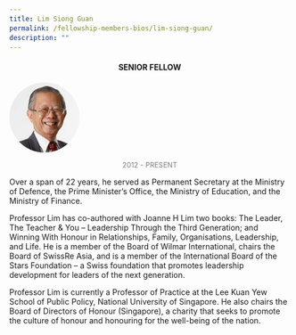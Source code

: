 ```yaml
---
title: Lim Siong Guan
permalink: /fellowship-members-bios/lim-siong-guan/
description: ""
---
```

<style>
.fellow-image-pic {
	border-radius: 50%;
	height: 25% !important;
	width: 25% !important;
	}
	
fellow-img {
		text-align: center;
	}

.fellow-tenure {
	text-align: center;
	color: grey;
	font-size: 0.9em;
	}	

</style>
<h4 style="text-align:center;">SENIOR FELLOW</h4>

<div class="fellow-img">
<img class="fellow-image-pic" src="/images/FellowshipImages/fellowships-lim-siong-guan@2x.jpg">
<p class="fellow-tenure">2012 - PRESENT</p>
</div>

<p>

Over a span of 22 years, he served as Permanent Secretary at the Ministry of Defence, the Prime Minister’s Office, the Ministry of Education, and the Ministry of Finance.
 
Professor Lim has co-authored with Joanne H Lim two books: The Leader, The Teacher &amp; You – Leadership Through the Third Generation; and Winning With Honour in Relationships, Family, Organisations, Leadership, and Life. He is a member of the Board of Wilmar International, chairs the Board of SwissRe Asia, and is a member of the International Board of the Stars Foundation – a Swiss foundation that promotes leadership development for leaders of the next generation.
 
Professor Lim is currently a Professor of Practice at the Lee Kuan Yew School of Public Policy, National University of Singapore. He also chairs the Board of Directors of Honour (Singapore), a charity that seeks to promote the culture of honour and honouring for the well-being of the nation.




</p>